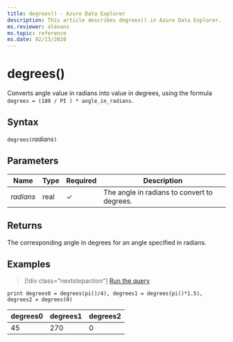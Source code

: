 ```yaml
---
title: degrees() - Azure Data Explorer
description: This article describes degrees() in Azure Data Explorer.
ms.reviewer: alexans
ms.topic: reference
ms.date: 02/13/2020
---
```

# degrees()

Converts angle value in radians into value in degrees, using the formula `degrees = (180 / PI ) * angle_in_radians`.

## Syntax

`degrees(`*radians*`)`

## Parameters

| Name | Type | Required | Description |
|--|--|--|--|
| *radians* | real | &check; | The angle in radians to convert to degrees. |

## Returns

The corresponding angle in degrees for an angle specified in radians.

## Examples

> [!div class="nextstepaction"]
> <a href="https://dataexplorer.azure.com/clusters/help/databases/Samples?query=H4sIAAAAAAAAAysoyswrUUhJTS9KTS02ULCFMTUKMjU09U00dWAChmhyWoZ6pghZIyRZA00AiS3HB1UAAAA=" target="_blank">Run the query</a>

```kusto
print degrees0 = degrees(pi()/4), degrees1 = degrees(pi()*1.5), degrees2 = degrees(0)
```

|degrees0|degrees1|degrees2|
|---|---|---|
|45|270|0|
